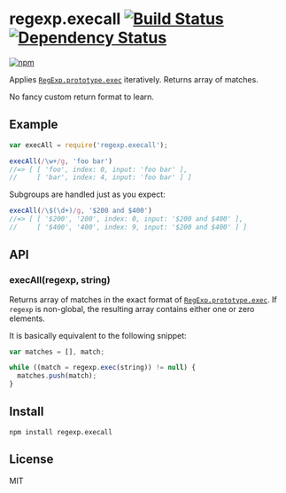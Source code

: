 # regexp.execall [![Build Status][travis-badge]][travis] [![Dependency Status][david-badge]][david]

[![npm](https://nodei.co/npm/regexp.execall.png)](https://nodei.co/npm/regexp.execall/)

[travis-badge]: https://travis-ci.org/eush77/regexp.execall.svg
[travis]: https://travis-ci.org/eush77/regexp.execall
[david-badge]: https://david-dm.org/eush77/regexp.execall.png
[david]: https://david-dm.org/eush77/regexp.execall

Applies [`RegExp.prototype.exec`][exec] iteratively. Returns array of matches.

No fancy custom return format to learn.

## Example

```js
var execAll = require('regexp.execall');

execAll(/\w+/g, 'foo bar')
//=> [ [ 'foo', index: 0, input: 'foo bar' ],
//     [ 'bar', index: 4, input: 'foo bar' ] ]
```

Subgroups are handled just as you expect:

```js
execAll(/\$(\d+)/g, '$200 and $400')
//=> [ [ '$200', '200', index: 0, input: '$200 and $400' ],
//     [ '$400', '400', index: 9, input: '$200 and $400' ] ]
```

## API

### execAll(regexp, string)


Returns array of matches in the exact format of [`RegExp.prototype.exec`][exec]. If `regexp` is non-global, the resulting array contains either one or zero elements.

It is basically equivalent to the following snippet:

```js
var matches = [], match;

while ((match = regexp.exec(string)) != null) {
  matches.push(match);
}
```

[exec]: https://developer.mozilla.org/en-US/docs/Web/JavaScript/Reference/Global_Objects/RegExp/exec

## Install

```
npm install regexp.execall
```

## License

MIT
